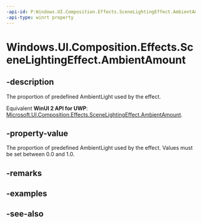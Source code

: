 ```yaml
---
-api-id: P:Windows.UI.Composition.Effects.SceneLightingEffect.AmbientAmount
-api-type: winrt property
---
```


<!-- Property syntax
public float AmbientAmount { get;  set; }
-->

# Windows.UI.Composition.Effects.SceneLightingEffect.AmbientAmount

## -description
The proportion of predefined AmbientLight used by the effect.

Equivalent **WinUI 2 API for UWP**: [Microsoft.UI.Composition.Effects.SceneLightingEffect.AmbientAmount](/windows/winui/api/microsoft.ui.composition.effects.scenelightingeffect.ambientamount).

## -property-value
The proportion of predefined AmbientLight used by the effect. Values must be set between 0.0 and 1.0.

## -remarks

## -examples

## -see-also
